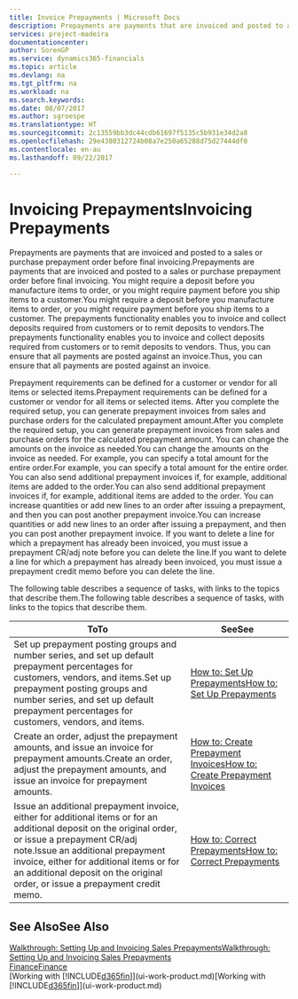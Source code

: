 ```yaml
---
title: Invoice Prepayments | Microsoft Docs
description: Prepayments are payments that are invoiced and posted to a sales or purchase prepayment order before final invoicing. You might require a deposit before you manufacture items to order, or you might require payment before you ship items to a customer. The prepayments functionality enables you to invoice and collect deposits required from customers or to remit deposits to vendors. Thus, you can ensure that all payments are posted against an invoice.
services: project-madeira
documentationcenter: 
author: SorenGP
ms.service: dynamics365-financials
ms.topic: article
ms.devlang: na
ms.tgt_pltfrm: na
ms.workload: na
ms.search.keywords: 
ms.date: 08/07/2017
ms.author: sgroespe
ms.translationtype: HT
ms.sourcegitcommit: 2c13559bb3dc44cdb61697f5135c5b931e34d2a8
ms.openlocfilehash: 29e4380312724b08a7e250a65288d75d27444df0
ms.contentlocale: en-au
ms.lasthandoff: 09/22/2017

---
```

# <a name="invoicing-prepayments"></a><span data-ttu-id="9f128-106">Invoicing Prepayments</span><span class="sxs-lookup"><span data-stu-id="9f128-106">Invoicing Prepayments</span></span>
<span data-ttu-id="9f128-107">Prepayments are payments that are invoiced and posted to a sales or purchase prepayment order before final invoicing.</span><span class="sxs-lookup"><span data-stu-id="9f128-107">Prepayments are payments that are invoiced and posted to a sales or purchase prepayment order before final invoicing.</span></span> <span data-ttu-id="9f128-108">You might require a deposit before you manufacture items to order, or you might require payment before you ship items to a customer.</span><span class="sxs-lookup"><span data-stu-id="9f128-108">You might require a deposit before you manufacture items to order, or you might require payment before you ship items to a customer.</span></span> <span data-ttu-id="9f128-109">The prepayments functionality enables you to invoice and collect deposits required from customers or to remit deposits to vendors.</span><span class="sxs-lookup"><span data-stu-id="9f128-109">The prepayments functionality enables you to invoice and collect deposits required from customers or to remit deposits to vendors.</span></span> <span data-ttu-id="9f128-110">Thus, you can ensure that all payments are posted against an invoice.</span><span class="sxs-lookup"><span data-stu-id="9f128-110">Thus, you can ensure that all payments are posted against an invoice.</span></span>  

 <span data-ttu-id="9f128-111">Prepayment requirements can be defined for a customer or vendor for all items or selected items.</span><span class="sxs-lookup"><span data-stu-id="9f128-111">Prepayment requirements can be defined for a customer or vendor for all items or selected items.</span></span> <span data-ttu-id="9f128-112">After you complete the required setup, you can generate prepayment invoices from sales and purchase orders for the calculated prepayment amount.</span><span class="sxs-lookup"><span data-stu-id="9f128-112">After you complete the required setup, you can generate prepayment invoices from sales and purchase orders for the calculated prepayment amount.</span></span> <span data-ttu-id="9f128-113">You can change the amounts on the invoice as needed.</span><span class="sxs-lookup"><span data-stu-id="9f128-113">You can change the amounts on the invoice as needed.</span></span> <span data-ttu-id="9f128-114">For example, you can specify a total amount for the entire order.</span><span class="sxs-lookup"><span data-stu-id="9f128-114">For example, you can specify a total amount for the entire order.</span></span> <span data-ttu-id="9f128-115">You can also send additional prepayment invoices if, for example, additional items are added to the order.</span><span class="sxs-lookup"><span data-stu-id="9f128-115">You can also send additional prepayment invoices if, for example, additional items are added to the order.</span></span> <span data-ttu-id="9f128-116">You can increase quantities or add new lines to an order after issuing a prepayment, and then you can post another prepayment invoice.</span><span class="sxs-lookup"><span data-stu-id="9f128-116">You can increase quantities or add new lines to an order after issuing a prepayment, and then you can post another prepayment invoice.</span></span> <span data-ttu-id="9f128-117">If you want to delete a line for which a prepayment has already been invoiced, you must issue a prepayment CR/adj note before you can delete the line.</span><span class="sxs-lookup"><span data-stu-id="9f128-117">If you want to delete a line for which a prepayment has already been invoiced, you must issue a prepayment credit memo before you can delete the line.</span></span>  

 <span data-ttu-id="9f128-118">The following table describes a sequence of tasks, with links to the topics that describe them.</span><span class="sxs-lookup"><span data-stu-id="9f128-118">The following table describes a sequence of tasks, with links to the topics that describe them.</span></span>

|<span data-ttu-id="9f128-119">**To**</span><span class="sxs-lookup"><span data-stu-id="9f128-119">**To**</span></span>|<span data-ttu-id="9f128-120">**See**</span><span class="sxs-lookup"><span data-stu-id="9f128-120">**See**</span></span>|  
|------------|-------------|  
|<span data-ttu-id="9f128-121">Set up prepayment posting groups and number series, and set up default prepayment percentages for customers, vendors, and items.</span><span class="sxs-lookup"><span data-stu-id="9f128-121">Set up prepayment posting groups and number series, and set up default prepayment percentages for customers, vendors, and items.</span></span>|[<span data-ttu-id="9f128-122">How to: Set Up Prepayments</span><span class="sxs-lookup"><span data-stu-id="9f128-122">How to: Set Up Prepayments</span></span>](finance-set-up-prepayments.md)|
|<span data-ttu-id="9f128-123">Create an order, adjust the prepayment amounts, and issue an invoice for prepayment amounts.</span><span class="sxs-lookup"><span data-stu-id="9f128-123">Create an order, adjust the prepayment amounts, and issue an invoice for prepayment amounts.</span></span>|[<span data-ttu-id="9f128-124">How to: Create Prepayment Invoices</span><span class="sxs-lookup"><span data-stu-id="9f128-124">How to: Create Prepayment Invoices</span></span>](finance-how-to-create-prepayment-invoices.md)|  
|<span data-ttu-id="9f128-125">Issue an additional prepayment invoice, either for additional items or for an additional deposit on the original order, or issue a prepayment CR/adj note.</span><span class="sxs-lookup"><span data-stu-id="9f128-125">Issue an additional prepayment invoice, either for additional items or for an additional deposit on the original order, or issue a prepayment credit memo.</span></span>|[<span data-ttu-id="9f128-126">How to: Correct Prepayments</span><span class="sxs-lookup"><span data-stu-id="9f128-126">How to: Correct Prepayments</span></span>](finance-how-to-correct-prepayments.md)|  

## <a name="see-also"></a><span data-ttu-id="9f128-127">See Also</span><span class="sxs-lookup"><span data-stu-id="9f128-127">See Also</span></span>  
[<span data-ttu-id="9f128-128">Walkthrough: Setting Up and Invoicing Sales Prepayments</span><span class="sxs-lookup"><span data-stu-id="9f128-128">Walkthrough: Setting Up and Invoicing Sales Prepayments</span></span>](walkthrough-setting-up-and-invoicing-sales-prepayments.md)  
[<span data-ttu-id="9f128-129">Finance</span><span class="sxs-lookup"><span data-stu-id="9f128-129">Finance</span></span>](finance.md)  
<span data-ttu-id="9f128-130">[Working with [!INCLUDE[d365fin](includes/d365fin_md.md)]](ui-work-product.md)</span><span class="sxs-lookup"><span data-stu-id="9f128-130">[Working with [!INCLUDE[d365fin](includes/d365fin_md.md)]](ui-work-product.md)</span></span>

